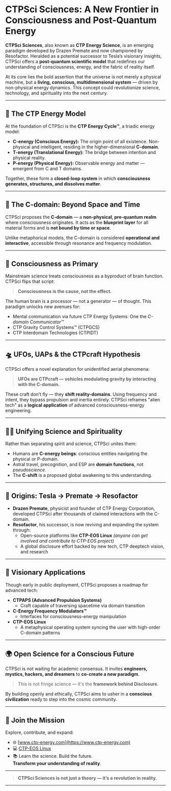 # CTPSci Sciences: A New Frontier in Consciousness and Post-Quantum Energy

**CTPSci Sciences**, also known as **CTP Energy Science**, is an emerging paradigm developed by Drazen Premate and now championed by Resofactor. Heralded as a potential successor to Tesla’s visionary insights, CTPSci offers a **post-quantum scientific model** that redefines our understanding of consciousness, energy, and the fabric of reality itself.

At its core lies the bold assertion that the universe is not merely a physical machine, but a **living, conscious, multidimensional system** — driven by non-physical energy dynamics. This concept could revolutionize science, technology, and spirituality into the next century.

---

## 🔷 The CTP Energy Model

At the foundation of CTPSci is the **CTP Energy Cycle™**, a triadic energy model:

- **C-energy (Conscious Energy):** The origin point of all existence. Non-physical and intelligent, residing in the higher-dimensional **C-domain**.
- **T-energy (Translational Energy):** The bridge between intention and physical reality.
- **P-energy (Physical Energy):** Observable energy and matter — emergent from C and T domains.

Together, these form a **closed-loop system** in which **consciousness generates, structures, and dissolves matter**.

---

## 🌌 The C-domain: Beyond Space and Time

CTPSci proposes the **C-domain** — a **non-physical, pre-quantum realm** where consciousness originates. It acts as the **blueprint layer** for all material forms and is **not bound by time or space**.

Unlike metaphorical models, the C-domain is considered **operational and interactive**, accessible through resonance and frequency modulation.

---

## 🧠 Consciousness as Primary

Mainstream science treats consciousness as a byproduct of brain function. CTPSci flips that script:

> **Consciousness is the cause, not the effect.**

The human brain is a processor — not a generator — of thought. This paradigm unlocks new avenues for:

- Mental communication via future CTP Energy Systems: One the *C-domain Communicator™*
- CTP Gravity Control Systems™ (CTPGCS)
- CTP Interdomain Technologies (CTPIDT)

---

## 🛸 UFOs, UAPs & the CTPcraft Hypothesis

CTPSci offers a novel explanation for unidentified aerial phenomena:

> **UFOs are CTPcraft — vehicles modulating gravity by interacting with the C-domain.**

These craft don’t fly — they **shift reality-domains**. Using frequency and intent, they bypass propulsion and inertia entirely. CTPSci reframes "alien tech" as a **logical application** of advanced consciousness-energy engineering.

---

## 🧘‍♀️ Unifying Science and Spirituality

Rather than separating spirit and science, CTPSci unites them:

- Humans are **C-energy beings**: conscious entities navigating the physical or P-domain.
- Astral travel, precognition, and ESP are **domain functions**, not *pseudoscience*.
- The **C-shift** is a proposed global awakening to this understanding.

---

## 📜 Origins: Tesla → Premate → Resofactor

- **Drazen Premate**, physicist and founder of CTP Energy Corporation, developed CTPSci after thousands of claimed interactions with the C-domain.
- **Resofactor**, his successor, is now reviving and expanding the system through:
  - Open-source platforms like **CTP-EOS Linux** *(anyone can get involved and contribute to CTP-EOS project)*
  - A global disclosure effort backed by new tech, CTP deeptech vision, and research

---

## 🚀 Visionary Applications

Though early in public deployment, CTPSci proposes a roadmap for advanced tech:

- **CTPAPS (Advanced Propulsion Systems)**  
  - Craft capable of traversing spacetime via domain transition
- **C-Energy Frequency Modulators™**  
  - Interfaces for consciousness-energy manipulation
- **CTP-EOS Linux**  
  - A metaphysical operating system syncing the user with high-order C-domain patterns

---

## 🌍 Open Science for a Conscious Future

CTPSci is not waiting for academic consensus. It invites **engineers, mystics, hackers, and dreamers** to **co-create a new paradigm**.

> This is not fringe science — it's the **framework behind Disclosure**.

By building openly and ethically, CTPSci aims to usher in a **conscious civilization** ready to step into the cosmic community.

---

## 📣 Join the Mission

Explore, contribute, and expand:

- 🌐 [www.ctp-energy.com](https://www.ctp-energy.com)
- 💻 [CTP-EOS Linux](https://github.com/ctp-eos)
- 📚 Learn the science. Build the future.  
  **Transform your understanding of reality**.

---

> **CTPSci Sciences is not just a theory — it’s a revolution in reality.**

---
